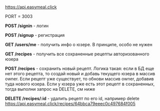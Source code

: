https://api.easymeal.click

PORT = 3003

**POST /signin** - логин

**POST /signup** - регистрация

**GET /users/me** - получить инфо о юзере. В принципе, особо не нужен

**GET /recipes** - получить все сохраненные рецепты авторизованного юзера

**POST /recipes** - сохранить новый рецепт. Логика такая: если в БД еще нет этого рецепта, то создай новый и добавь текущего юзера в массив owner. Если рецепт уже существует, то обнови массив owner, добавив туда нового юзера. Если у юзера уже есть этот рецепт в сохраненных, тогда выполни запрос на DELETE, см ниже

**DELETE /recipes/:id** - удалить рецепт по его id, например delete https://api.easymeal.click/recipes/64bbca79eeec0c497684f005
